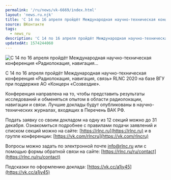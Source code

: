 ```yaml
---
permalink: '/ru/news/vk-6669/index.html'
layout: 'news.ru.njk'
title: 'С 14 по 16 апреля пройдёт Международная научно-техническая конференция «Радиолокация, навигация'
source: ВКонтакте
tags:
  - news_ru
description: 'С 14 по 16 апреля пройдёт Международная научно-техническая конференция «Радиолокация, навигация…'
updatedAt: 1574244060
---
```

![С 14 по 16 апреля пройдёт Международная научно-техническая конференция «Радиолокация, навигация…](https://sun9-34.userapi.com/impf/c855628/v855628262/172eae/6WVMCOAfCaI.jpg?size=1280x853&quality=96&sign=e842a7784f2135eda7f93da58b636514&c_uniq_tag=rN8_NzYiyWAWU47g7FrSldYnbjwWSDbvlScmtDZyYC4&type=album)

С 14 по 16 апреля пройдёт Международная научно-техническая конференция «Радиолокация, навигация, связь» RLNC 2020 на базе ВГУ при поддержке АО «Концерн «Созвездие».

Конференция направлена на то, чтобы представить результаты исследований и обменяться опытом в области радиолокации, навигации и связи. Лучшие доклады будут опубликованы в научно-технических журналах, входящих в Перечень ВАК РФ.

Подать заявку со своим докладом на одну из 12 секций можно до 31 декабря. Ознакомиться подробнее с правилами подачи заявлений и списком секций можно на сайте: [https://rlnc.ru](https://rlnc.ru) и в группе конференции: [https://vk.com/rlncru](https://vk.com/rlncru)

Вопросы можно задать по электронной почте info@rlnc.ru или с помощью формы обратной связи на сайте: [https://rlnc.ru/ru/contact](https://rlnc.ru/ru/contact)

Подсказки по оформлению доклада: [https://vk.cc/a1jy45](https://vk.cc/a1jy45)
